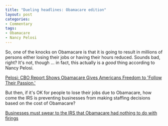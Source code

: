```yaml
---
title: "Dueling headlines: Obamacare edition"
layout: post
categories:
- Commentary
tags:
- Obamacare
- Nancy Pelosi
---
```


So, one of the knocks on Obamacare is that it is going to result in millions of persons either losing their jobs or having their hours reduced. Sounds bad, right? It's not, though ... in fact, this actually is a *good* thing according to Nancy Pelosi.

[Pelosi: CBO Report Shows Obamacare Gives Americans Freedom to 'Follow Their Passion.'](https://www.nationalreview.com/2014/02/freedom-job-locked-jonah-goldberg/)

But then, if it's OK for people to lose their jobs due to Obamacare, how come the IRS is preventing businesses from making staffing decisions based on the cost of Obamacare?

[Businesses must swear to the IRS that Obamacare had nothing to do with firings](https://www.americanthinker.com/blog/2014/02/businesses_must_swear_to_the_irs_that_obamacare_had_nothing_to_do_with_firings.html)